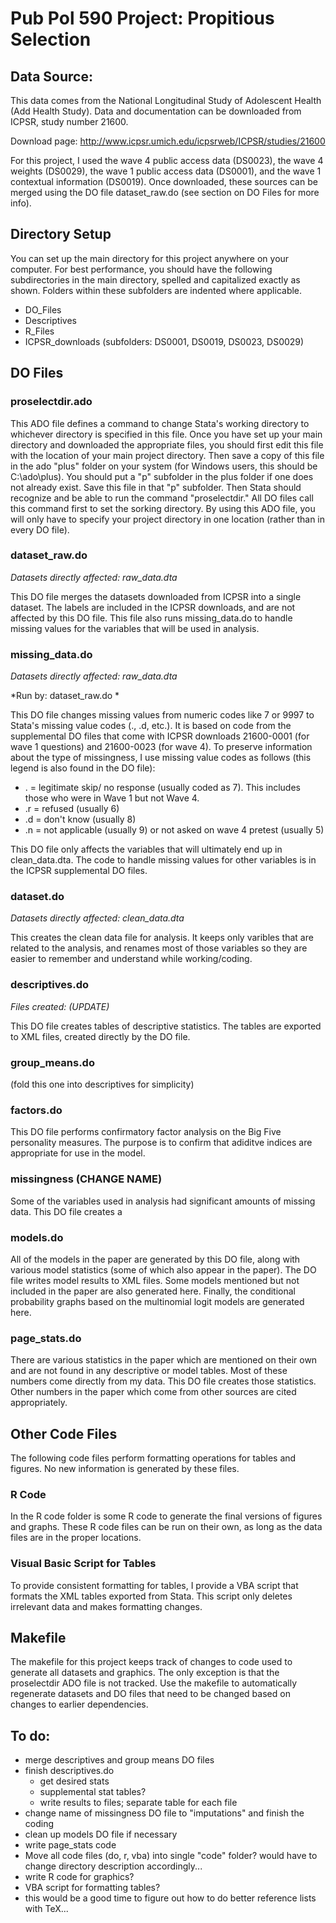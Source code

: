 # Pub Pol 590 Project: Propitious Selection

## Data Source:

This data comes from the National Longitudinal Study of Adolescent Health (Add Health Study). Data and documentation can be downloaded from ICPSR, study number 21600.  

Download page: http://www.icpsr.umich.edu/icpsrweb/ICPSR/studies/21600  

For this project, I used the wave 4 public access data (DS0023), the wave 4 weights (DS0029), the wave 1 public access data (DS0001), and the wave 1 contextual information (DS0019). Once downloaded, these sources can be merged using the DO file dataset_raw.do (see section on DO Files for more info).

## Directory Setup

You can set up the main directory for this project anywhere on your computer. For best performance, you should have the following subdirectories in the main directory, spelled and capitalized exactly as shown. Folders within these subfolders are indented where applicable.

*	DO_Files
*	Descriptives
*	R_Files
*	ICPSR_downloads (subfolders: DS0001, DS0019, DS0023, DS0029)

## DO Files

### proselectdir.ado

This ADO file defines a command to change Stata's working directory to whichever directory is specified in this file. Once you have set up your main directory and downloaded the appropriate files, you should first edit this file with the location of your main project directory. Then save a copy of this file in the ado "plus" folder on your system (for Windows users, this should be C:\ado\plus). You should put a "p" subfolder in the plus folder if one does not already exist. Save this file in that "p" subfolder. Then Stata should recognize and be able to run the command "proselectdir." All DO files call this command first to set the sorking directory. By using this ADO file, you will only have to specify your project directory in one location (rather than in every DO file).

### dataset_raw.do

*Datasets directly affected: raw_data.dta*  

This DO file merges the datasets downloaded from ICPSR into a single dataset. The labels are included in the ICPSR downloads, and are not affected by this DO file. This file also runs missing_data.do to handle missing values for the variables that will be used in analysis.

### missing_data.do

*Datasets directly affected: raw_data.dta*  

*Run by: dataset_raw.do *  

This DO file changes missing values from numeric codes like 7 or 9997 to Stata's missing value codes (., .d, etc.). It is based on code from the supplemental DO files that come with ICPSR downloads 21600-0001 (for wave 1 questions) and 21600-0023 (for wave 4). To preserve information about the type of missingness, I use missing value codes as follows (this legend is also found in the DO file):

*	. = legitimate skip/ no response (usually coded as 7). This includes those who were in Wave 1 but not Wave 4.
*	.r = refused (usually 6)
*	.d = don't know (usually 8)
*	.n = not applicable (usually 9) or not asked on wave 4 pretest (usually 5)

This DO file only affects the variables that will ultimately end up in clean_data.dta. The code to handle missing values for other variables is in the ICPSR supplemental DO files.

### dataset.do

*Datasets directly affected: clean_data.dta*  

This creates the clean data file for analysis. It keeps only varibles that are related to the analysis, and renames most of those variables so they are easier to remember and understand while working/coding.

### descriptives.do

*Files created: (UPDATE)*

This DO file creates tables of descriptive statistics. The tables are exported to XML files, created directly by the DO file. 

### group_means.do

(fold this one into descriptives for simplicity)

### factors.do

This DO file performs confirmatory factor analysis on the Big Five personality measures. The purpose is to confirm that adiditve indices are appropriate for use in the model.

### missingness (CHANGE NAME)

Some of the variables used in analysis had significant amounts of missing data. This DO file creates a 

### models.do

All of the models in the paper are generated by this DO file, along with various model statistics (some of which also appear in the paper). The DO file writes model results to XML files. Some models mentioned but not included in the paper are also generated here. Finally, the conditional probability graphs based on the multinomial logit models are generated here.

### page_stats.do

There are various statistics in the paper which are mentioned on their own and are not found in any descriptive or model tables. Most of these numbers come directly from my data. This DO file creates those statistics. Other numbers in the paper which come from other sources are cited appropriately.

## Other Code Files

The following code files perform formatting operations for tables and figures. No new information is generated by these files.

### R Code

In the R code folder is some R code to generate the final versions of figures and graphs. These R code files can be run on their own, as long as the data files are in the proper locations.

### Visual Basic Script for Tables

To provide consistent formatting for tables, I provide a VBA script that formats the XML tables exported from Stata. This script only deletes irrelevant data and makes formatting changes.

## Makefile

The makefile for this project keeps track of changes to code used to generate all datasets and graphics. The only exception is that the proselectdir ADO file is not tracked. Use the makefile to automatically regenerate datasets and DO files that need to be changed based on changes to earlier dependencies.

## To do:

*	merge descriptives and group means DO files
*	finish descriptives.do
	*	get desired stats
	*	supplemental stat tables?
	*	write results to files; separate table for each file
*	change name of missingness DO file to "imputations" and finish the coding
*	clean up models DO file if necessary
*	write page_stats code
*	Move all code files (do, r, vba) into single "code" folder? would have to change directory description accordingly...
*	write R code for graphics?
*	VBA script for formatting tables?
*	this would be a good time to figure out how to do better reference lists with TeX...
